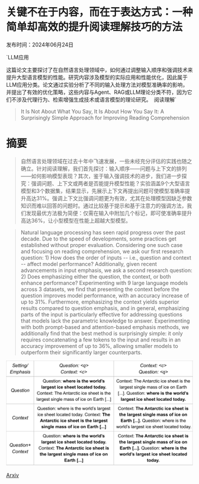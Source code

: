# 关键不在于内容，而在于表达方式：一种简单却高效的提升阅读理解技巧的方法

发布时间：2024年06月24日

`LLM应用

这篇论文主要探讨了在自然语言处理领域中，如何通过调整输入顺序和强调技术来提升大型语言模型的性能。研究内容涉及模型的实际应用和性能优化，因此属于LLM应用分类。论文通过实验分析了不同的输入处理方法对模型准确率的影响，并提出了有效的优化策略，这些内容与Agent、RAG或LLM理论分类不符，因为它们不涉及代理行为、检索增强生成技术或语言模型的理论研究。` `阅读理解`

> It Is Not About What You Say, It Is About How You Say It: A Surprisingly Simple Approach for Improving Reading Comprehension

# 摘要

> 自然语言处理领域在过去十年中飞速发展，一些未经充分评估的实践也随之确立。针对阅读理解，我们首先探讨：输入顺序——问题与上下文的排列——如何影响模型表现？其次，鉴于输入强调技术的进步，我们进一步探究：强调问题、上下文或两者是否能提升模型性能？实验涵盖9个大型语言模型和3个数据集，结果显示，先展示上下文再提出问题可使模型准确率提升高达31%。强调上下文比强调问题更为有效，尤其在处理模型因缺乏参数知识而难以回答的问题时。通过比较基于提示和基于注意力的强调方法，我们发现最优方法极为简便：仅需在输入中附加几个标记，即可使准确率提升高达36%，让小型模型在性能上超越大型模型。

> Natural language processing has seen rapid progress over the past decade. Due to the speed of developments, some practices get established without proper evaluation. Considering one such case and focusing on reading comprehension, we ask our first research question: 1) How does the order of inputs -- i.e., question and context -- affect model performance? Additionally, given recent advancements in input emphasis, we ask a second research question: 2) Does emphasizing either the question, the context, or both enhance performance? Experimenting with 9 large language models across 3 datasets, we find that presenting the context before the question improves model performance, with an accuracy increase of up to $31\%$. Furthermore, emphasizing the context yields superior results compared to question emphasis, and in general, emphasizing parts of the input is particularly effective for addressing questions that models lack the parametric knowledge to answer. Experimenting with both prompt-based and attention-based emphasis methods, we additionally find that the best method is surprisingly simple: it only requires concatenating a few tokens to the input and results in an accuracy improvement of up to $36\%$, allowing smaller models to outperform their significantly larger counterparts.

![关键不在于内容，而在于表达方式：一种简单却高效的提升阅读理解技巧的方法](../../../paper_images/2406.16779/x1.png)

[Arxiv](https://arxiv.org/abs/2406.16779)